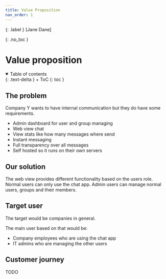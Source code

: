 ```yaml
---
title: Value Proposition
nav_order: 1
---
```


{: .label }
[Jane Dane]

{: .no_toc }
# Value proposition

<details open markdown="block">
{: .text-delta }
<summary>Table of contents</summary>
+ ToC
{: toc }
</details>

## The problem

Company Y wants to have internal communication but they do have some requirements.
- Admin dashboard for user and group managing
- Web view chat
- View stats like how many messages where send
- Instant messaging
- Full transparency over all messages
- Self hosted so it runs on their own servers

## Our solution

The web view provides different functionality based on the users role.
Normal users can only use the chat app. 
Admin users can manage normal users, groups and their members.

## Target user
The target would be companies in general.

The main user based on that would be: 
- Company employees who are using the chat app
- IT admins who are managing the other users

## Customer journey
TODO


